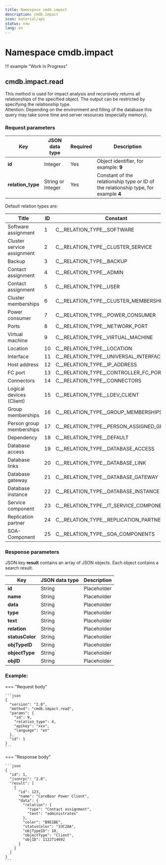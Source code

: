 ```yaml
---
title: Namespace cmdb.impact
description: cmdb.impact
icon: material/api
status: new
lang: en
---
```


# Namespace cmdb.impact

!!! example "Work in Progress"

## cmdb.impact.read

This method is used for impact analysis and recursively returns all relationships of the specified object. The output can be restricted by specifying the relationship type.<br>
Attention: Depending on the environment and filling of the database this query may take some time and server resources (especially memory).

### Request parameters

| Key               | JSON data type    | Required | Description                                                                         |
| ----------------- | ----------------- | -------- | ----------------------------------------------------------------------------------- |
| **id**            | Integer           | Yes      | Object identifier, for example: **9**                                               |
| **relation_type** | String or Integer | Yes      | Constant of the relationship type or ID of the relationship type, for example **4** |

Default relation types are:

| Title                      | ID  | Constant                                 |
| -------------------------- | --- | ---------------------------------------- |
| Software assignment        | 1   | C__RELATION_TYPE__SOFTWARE               |
| Cluster service assignment | 2   | C__RELATION_TYPE__CLUSTER_SERVICE        |
| Backup                     | 3   | C__RELATION_TYPE__BACKUP                 |
| Contact assignment         | 4   | C__RELATION_TYPE__ADMIN                  |
| Contact assignment         | 5   | C__RELATION_TYPE__USER                   |
| Cluster memberships        | 6   | C__RELATION_TYPE__CLUSTER_MEMBERSHIPS    |
| Power consumer             | 7   | C__RELATION_TYPE__POWER_CONSUMER         |
| Ports                      | 8   | C__RELATION_TYPE__NETWORK_PORT           |
| Virtual machine            | 9   | C__RELATION_TYPE__VIRTUAL_MACHINE        |
| Location                   | 10  | C__RELATION_TYPE__LOCATION               |
| Interface                  | 11  | C__RELATION_TYPE__UNIVERSAL_INTERFACE    |
| Host address               | 12  | C__RELATION_TYPE__IP_ADDRESS             |
| FC port                    | 13  | C__RELATION_TYPE__CONTROLLER_FC_PORT     |
| Connectors                 | 14  | C__RELATION_TYPE__CONNECTORS             |
| Logical devices (Client)   | 15  | C__RELATION_TYPE__LDEV_CLIENT            |
| Group memberships          | 16  | C__RELATION_TYPE__GROUP_MEMBERSHIPS      |
| Person group memberships   | 17  | C__RELATION_TYPE__PERSON_ASSIGNED_GROUPS |
| Dependency                 | 18  | C__RELATION_TYPE__DEFAULT                |
| Database access            | 19  | C__RELATION_TYPE__DATABASE_ACCESS        |
| Database links             | 20  | C__RELATION_TYPE__DATABASE_LINK          |
| Database gateway           | 21  | C__RELATION_TYPE__DATABASE_GATEWAY       |
| Database instance          | 22  | C__RELATION_TYPE__DATABASE_INSTANCE      |
| Service component          | 23  | C__RELATION_TYPE__IT_SERVICE_COMPONENT   |
| Replication partner        | 24  | C__RELATION_TYPE__REPLICATION_PARTNER    |
| SOA-Component              | 25  | C__RELATION_TYPE__SOA_COMPONENTS         |

### Response parameters

JSON key **result** contains an array of JSON objects. Each object contains a search result.

| Key             | JSON data type | Description |
| --------------- | -------------- | ----------- |
| **id**          | String         | Placeholder |
| **name**        | String         | Placeholder |
| **data**        | String         | Placeholder |
| **type**        | String         | Placeholder |
| **text**        | String         | Placeholder |
| **relation**    | String         | Placeholder |
| **statusColor** | String         | Placeholder |
| **objTypeID**   | String         | Placeholder |
| **objectType**  | String         | Placeholder |
| **objID**       | String         | Placeholder |

### Example:

=== "Request body"

    ```json
    {
      "version": "2.0",
      "method": "cmdb.impact.read",
      "params": {
        "id": 9,
        "relation_type": 4,
        "apikey": "xxx",
        "language": "en"
      },
      "id": 1
    }
    ```

=== "Response body"

    ```json
    {
      "id": 1,
      "jsonrpc": "2.0",
      "result": [
        {
          "id": 123,
          "name": "CareBear Power Client",
          "data": {
            "relation": {
              "type": "Contact assignment",
              "text": "administrates"
            },
            "color": "B9E1BE",
            "statusColor": "33C20A",
            "objTypeID": 10,
            "objectType": "Client",
            "objID": 1122714692
          }
        }
      ]
    }
    ```
